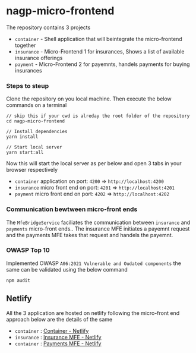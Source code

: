 # nagp-micro-frontend

The repository contains 3 projects

- `container` - Shell application that will beintegrate the micro-frontend together
- `insurance` - Micro-Frontend 1 for insurances, Shows a list of available insurance offerings
- `payment` - Micro-Frontend 2 for payemnts, handels payments for buying insurances

### Steps to steup

Clone the repository on you local machine. Then execute the below commands on a terminal

```
// skip this if your cwd is alreday the root folder of the repository
cd nagp-micro-frontend 

// Install dependencies
yarn install

// Start local server
yarn start:all
```

Now this will start the local server as per below and open 3 tabs in your browser respectively

- `container` application on port: `4200` => `http://localhost:4200`
- `insurance` micro front end on port: `4201` => `http://localhost:4201`
- `payment` micro front end on port: `4202` => `http://localhost:4202`

### Communication bewtween micro-front ends
The `MfeBridgeService` faciliates the communication between `insurance` and `payments` micro-front ends.. The insurance MFE initiates a payemnt request and the payments MFE takes that request and handels the payemnt.


### OWASP Top 10
Implemented OWASP `A06:2021 Vulnerable and Oudated components` the same can be validated using the below command
```
npm audit
```

## Netlify
All the 3 application are hosted on netlify following the micro-front end approach below are the details of the same
* `container` : [Container - Netlify](https://starlit-dodol-59f5b8.netlify.app)
* `insurance` : [Insurance MFE - Netlify](https://sparkly-tarsier-82123e.netlify.app)
* `container` : [Payments MFE - Netlify](https://regal-queijadas-1423c0.netlify.app)

